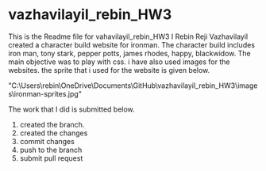 # vazhavilayil_rebin_HW3
 
This is the Readme file for vahavilayil_rebin_HW3
I Rebin Reji Vazhavilayil created a character build website for ironman. The character build includes iron man, tony stark, pepper potts, james rhodes, happy, blackwidow. The main objective was to play with css. i have also used images for the websites. the sprite that i used for the website is given below.

"C:\Users\rebin\OneDrive\Documents\GitHub\vazhavilayil_rebin_HW3\images\ironman-sprites.jpg"


The work that I did is submitted below.

1. created the branch.
2. created the changes
3. commit changes
4. push to the branch
5. submit pull request